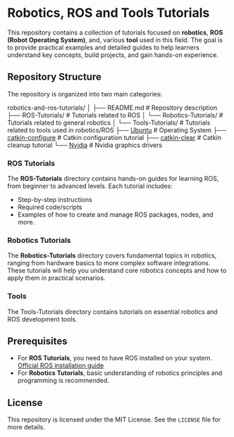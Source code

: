 # Robotics, ROS and Tools Tutorials

This repository contains a collection of tutorials focused on **robotics**, **ROS (Robot Operating System)**, and, various **tool** used in this field. The goal is to provide practical examples and detailed guides to help learners understand key concepts, build projects, and gain hands-on experience.

## Repository Structure

The repository is organized into two main categories:

robotics-and-ros-tutorials/
│
├── README.md              # Repository description
├── ROS-Tutorials/         # Tutorials related to ROS
│
└── Robotics-Tutorials/    # Tutorials related to general robotics
│
└── Tools-Tutorials/       # Tutorials related to tools used in robotics/ROS
    ├── [Ubuntu](https://github.com/vivaldini/robotics-and-ros-tutorials/tree/main/Tools-Tutorials/Ubuntu)              # Operating System
    ├── [catkin-configure](https://github.com/vivaldini/robotics-and-ros-tutorials/tree/main/Tools-Tutorials/catkin-configure)  # Catkin configuration tutorial
    ├── [catkin-clear](https://github.com/vivaldini/robotics-and-ros-tutorials/tree/main/Tools-Tutorials/catkin-clear)        # Catkin cleanup tutorial
    └── [Nvidia](https://github.com/vivaldini/robotics-and-ros-tutorials/tree/main/Tools-Tutorials/Nvidia)                # Nvidia graphics drivers


### ROS Tutorials

The **ROS-Tutorials** directory contains hands-on guides for learning ROS, from beginner to advanced levels. Each tutorial includes:
- Step-by-step instructions
- Required code/scripts
- Examples of how to create and manage ROS packages, nodes, and more.

### Robotics Tutorials

The **Robotics-Tutorials** directory covers fundamental topics in robotics, ranging from hardware basics to more complex software integrations. These tutorials will help you understand core robotics concepts and how to apply them in practical scenarios.

### Tools
The Tools-Tutorials directory contains tutorials on essential robotics and ROS development tools.

## Prerequisites

- For **ROS Tutorials**, you need to have ROS installed on your system. [Official ROS installation guide](http://wiki.ros.org/ROS/Installation)
- For **Robotics Tutorials**, basic understanding of robotics principles and programming is recommended.

## License

This repository is licensed under the MIT License. See the `LICENSE` file for more details.
